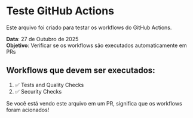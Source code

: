 # Teste GitHub Actions

Este arquivo foi criado para testar os workflows do GitHub Actions.

**Data**: 27 de Outubro de 2025  
**Objetivo**: Verificar se os workflows são executados automaticamente em PRs

## Workflows que devem ser executados:

1. ✅ Tests and Quality Checks
2. ✅ Security Checks

Se você está vendo este arquivo em um PR, significa que os workflows foram acionados!

